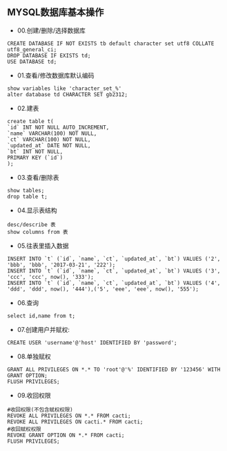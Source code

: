 ## MYSQL数据库基本操作
* 00.创建/删除/选择数据库
```mysql
CREATE DATABASE IF NOT EXISTS tb default character set utf8 COLLATE utf8_general_ci;
DROP DATABASE IF EXISTS td;
USE DATABASE td; 
```
* 01.查看/修改数据库默认编码
```mysql
show variables like 'character_set_%'
alter database td CHARACTER SET gb2312;
```
* 02.建表
```mysql
create table t(
`id` INT NOT NULL AUTO_INCREMENT,
`name` VARCHAR(100) NOT NULL,
`ct` VARCHAR(100) NOT NULL, 
`updated_at` DATE NOT NULL,
`bt` INT NOT NULL, 
PRIMARY KEY (`id`)
);
```
* 03.查看/删除表
```mysql
show tables;
drop table t;
```
* 04.显示表结构
```mysql
desc/describe 表
show columns from 表
```
* 05.往表里插入数据
```mysql
INSERT INTO `t` (`id`, `name`, `ct`, `updated_at`, `bt`) VALUES ('2', 'bbb', 'bbb', '2017-03-21', '222');
INSERT INTO `t` (`id`, `name`, `ct`, `updated_at`, `bt`) VALUES ('3', 'ccc', 'ccc', now(), '333');
INSERT INTO `t` (`id`, `name`, `ct`, `updated_at`, `bt`) VALUES ('4', 'ddd', 'ddd', now(), '444'),('5', 'eee', 'eee', now(), '555');
```
* 06.查询
```mysql
select id,name from t;
```
* 07.创建用户并赋权:
```mysql
CREATE USER 'username'@'host' IDENTIFIED BY 'password';
```
* 08.单独赋权
```mysql
GRANT ALL PRIVILEGES ON *.* TO 'root'@'%' IDENTIFIED BY '123456' WITH GRANT OPTION;
FLUSH PRIVILEGES;
```
* 09.收回权限
```mysql
#收回权限(不包含赋权权限)
REVOKE ALL PRIVILEGES ON *.* FROM cacti;
REVOKE ALL PRIVILEGES ON cacti.* FROM cacti;
#收回赋权权限
REVOKE GRANT OPTION ON *.* FROM cacti;
FLUSH PRIVILEGES;
```
